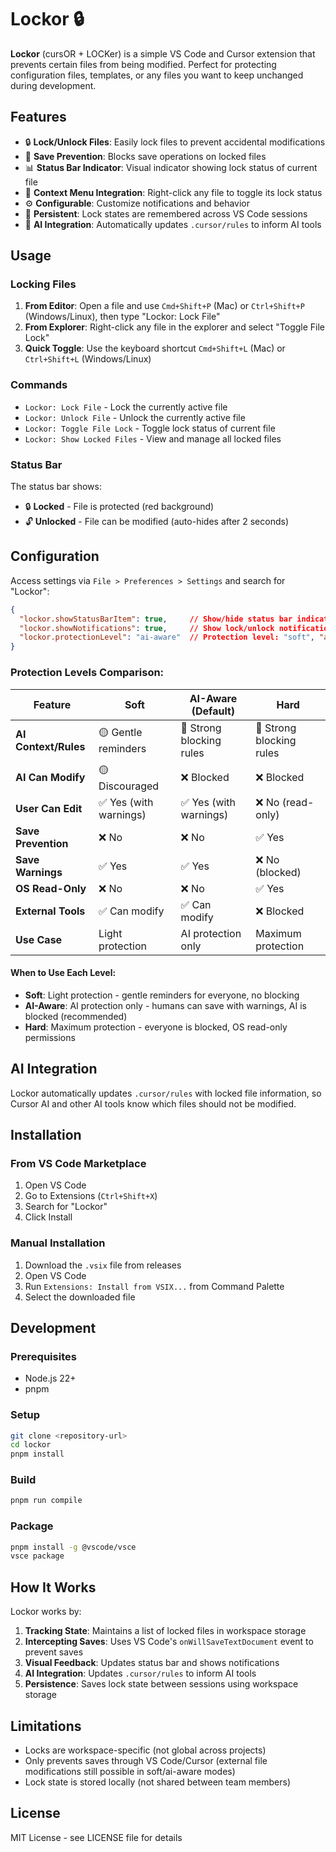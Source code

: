 # Lockor 🔒

**Lockor** (cursOR + LOCKer) is a simple VS Code and Cursor extension that prevents certain files from being modified. Perfect for protecting configuration files, templates, or any files you want to keep unchanged during development.

## Features

- 🔒 **Lock/Unlock Files**: Easily lock files to prevent accidental modifications
- 🚫 **Save Prevention**: Blocks save operations on locked files
- 📊 **Status Bar Indicator**: Visual indicator showing lock status of current file
- 🎯 **Context Menu Integration**: Right-click any file to toggle its lock status
- ⚙️ **Configurable**: Customize notifications and behavior
- 💾 **Persistent**: Lock states are remembered across VS Code sessions
- 🤖 **AI Integration**: Automatically updates `.cursor/rules` to inform AI tools

## Usage

### Locking Files

1. **From Editor**: Open a file and use `Cmd+Shift+P` (Mac) or `Ctrl+Shift+P` (Windows/Linux), then type "Lockor: Lock File"
2. **From Explorer**: Right-click any file in the explorer and select "Toggle File Lock"
3. **Quick Toggle**: Use the keyboard shortcut `Cmd+Shift+L` (Mac) or `Ctrl+Shift+L` (Windows/Linux)

### Commands

- `Lockor: Lock File` - Lock the currently active file
- `Lockor: Unlock File` - Unlock the currently active file  
- `Lockor: Toggle File Lock` - Toggle lock status of current file
- `Lockor: Show Locked Files` - View and manage all locked files

### Status Bar

The status bar shows:
- 🔒 **Locked** - File is protected (red background)
- 🔓 **Unlocked** - File can be modified (auto-hides after 2 seconds)

## Configuration

Access settings via `File > Preferences > Settings` and search for "Lockor":

```json
{
  "lockor.showStatusBarItem": true,     // Show/hide status bar indicator
  "lockor.showNotifications": true,     // Show lock/unlock notifications
  "lockor.protectionLevel": "ai-aware"  // Protection level: "soft", "ai-aware", or "hard"
}
```

### Protection Levels Comparison:

| Feature | **Soft** | **AI-Aware** (Default) | **Hard** |
|---------|----------|-------------------------|----------|
| **AI Context/Rules** | 🟡 Gentle reminders | 🔴 Strong blocking rules | 🔴 Strong blocking rules |
| **AI Can Modify** | 🟡 Discouraged | ❌ Blocked | ❌ Blocked |
| **User Can Edit** | ✅ Yes (with warnings) | ✅ Yes (with warnings) | ❌ No (read-only) |
| **Save Prevention** | ❌ No | ❌ No | ✅ Yes |
| **Save Warnings** | ✅ Yes | ✅ Yes | ❌ No (blocked) |
| **OS Read-Only** | ❌ No | ❌ No | ✅ Yes |
| **External Tools** | ✅ Can modify | ✅ Can modify | ❌ Blocked |
| **Use Case** | Light protection | AI protection only | Maximum protection |

#### When to Use Each Level:
- **Soft**: Light protection - gentle reminders for everyone, no blocking
- **AI-Aware**: AI protection only - humans can save with warnings, AI is blocked (recommended)
- **Hard**: Maximum protection - everyone is blocked, OS read-only permissions

## AI Integration

Lockor automatically updates `.cursor/rules` with locked file information, so Cursor AI and other AI tools know which files should not be modified.

## Installation

### From VS Code Marketplace
1. Open VS Code
2. Go to Extensions (`Ctrl+Shift+X`)
3. Search for "Lockor"
4. Click Install

### Manual Installation
1. Download the `.vsix` file from releases
2. Open VS Code
3. Run `Extensions: Install from VSIX...` from Command Palette
4. Select the downloaded file

## Development

### Prerequisites
- Node.js 22+
- pnpm

### Setup
```bash
git clone <repository-url>
cd lockor
pnpm install
```

### Build
```bash
pnpm run compile
```

### Package
```bash
pnpm install -g @vscode/vsce
vsce package
```

## How It Works

Lockor works by:
1. **Tracking State**: Maintains a list of locked files in workspace storage
2. **Intercepting Saves**: Uses VS Code's `onWillSaveTextDocument` event to prevent saves
3. **Visual Feedback**: Updates status bar and shows notifications
4. **AI Integration**: Updates `.cursor/rules` to inform AI tools
5. **Persistence**: Saves lock state between sessions using workspace storage

## Limitations

- Locks are workspace-specific (not global across projects)
- Only prevents saves through VS Code/Cursor (external file modifications still possible in soft/ai-aware modes)
- Lock state is stored locally (not shared between team members)

## License

MIT License - see LICENSE file for details

